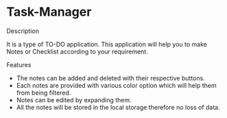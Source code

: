 # Task-Manager


Description

It is a type of TO-DO application. This application will help you to make Notes or Checklist according to your requirement.



Features
* The notes can be added and deleted with their respective buttons.
* Each notes are provided with various color option which will help them from being filtered.
* Notes can be edited by expanding them.
* All the notes will be stored in the local storage therefore no loss of data.
